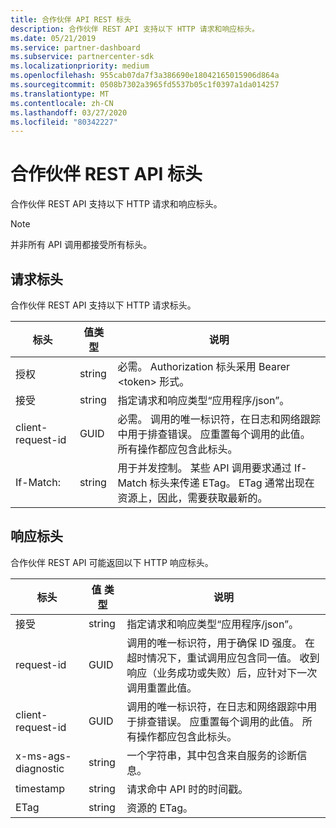 ```yaml
---
title: 合作伙伴 API REST 标头
description: 合作伙伴 REST API 支持以下 HTTP 请求和响应标头。
ms.date: 05/21/2019
ms.service: partner-dashboard
ms.subservice: partnercenter-sdk
ms.localizationpriority: medium
ms.openlocfilehash: 955cab07da7f3a386690e18042165015906d864a
ms.sourcegitcommit: 0508b7302a3965fd5537b05c1f0397a1da014257
ms.translationtype: MT
ms.contentlocale: zh-CN
ms.lasthandoff: 03/27/2020
ms.locfileid: "80342227"
---
```

# <a name="partner-rest-api-headers"></a>合作伙伴 REST API 标头

合作伙伴 REST API 支持以下 HTTP 请求和响应标头。

> [!NOTE]
> 并非所有 API 调用都接受所有标头。

## <a name="request-headers"></a>请求标头

合作伙伴 REST API 支持以下 HTTP 请求标头。

| 标头                       | 值类型 | 说明                                                                            |
|------------------------------|------------|----------------------------------------------------------------------------------------|
| 授权           | string     | 必需。 Authorization 标头采用 Bearer &lt;token&gt; 形式。                    |
| 接受                  | string     | 指定请求和响应类型“应用程序/json”。                           |
| client-request-id         | GUID       | 必需。 调用的唯一标识符，在日志和网络跟踪中用于排查错误。 应重置每个调用的此值。 所有操作都应包含此标头。 |
| If-Match:                    | string     | 用于并发控制。 某些 API 调用要求通过 If-Match 标头来传递 ETag。 ETag 通常出现在资源上，因此，需要获取最新的。 |

## <a name="response-headers"></a>响应标头

合作伙伴 REST API 可能返回以下 HTTP 响应标头。

| 标头                    | 值    类型 | 说明                                                                                                               |
|-------------------|------------|--------------------------------------------------------------------------------------------------|
| 接受                | string     | 指定请求和响应类型“应用程序/json”。                                     |
| request-id        | GUID       | 调用的唯一标识符，用于确保 ID 强度。 在超时情况下，重试调用应包含同一值。 收到响应（业务成功或失败）后，应针对下一次调用重置此值。 |
| client-request-id| GUID| 调用的唯一标识符，在日志和网络跟踪中用于排查错误。 应重置每个调用的此值。 所有操作都应包含此标头。                                                |
| x-ms-ags-diagnostic   | string | 一个字符串，其中包含来自服务的诊断信息。
| timestamp|string | 请求命中 API 时的时间戳。
|ETag |string | 资源的 ETag。
